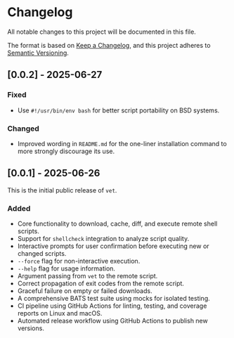# Changelog

All notable changes to this project will be documented in this file.

The format is based on [Keep a Changelog](https://keepachangelog.com/en/1.0.0/),
and this project adheres to [Semantic Versioning](https://semver.org/spec/v2.0.0.html).

## [0.0.2] - 2025-06-27

### Fixed
- Use `#!/usr/bin/env bash` for better script portability on BSD systems.

### Changed
- Improved wording in `README.md` for the one-liner installation command to more strongly discourage its use.


## [0.0.1] - 2025-06-26

This is the initial public release of `vet`.

### Added
- Core functionality to download, cache, diff, and execute remote shell scripts.
- Support for `shellcheck` integration to analyze script quality.
- Interactive prompts for user confirmation before executing new or changed scripts.
- `--force` flag for non-interactive execution.
- `--help` flag for usage information.
- Argument passing from `vet` to the remote script.
- Correct propagation of exit codes from the remote script.
- Graceful failure on empty or failed downloads.
- A comprehensive BATS test suite using mocks for isolated testing.
- CI pipeline using GitHub Actions for linting, testing, and coverage reports on Linux and macOS.
- Automated release workflow using GitHub Actions to publish new versions.
